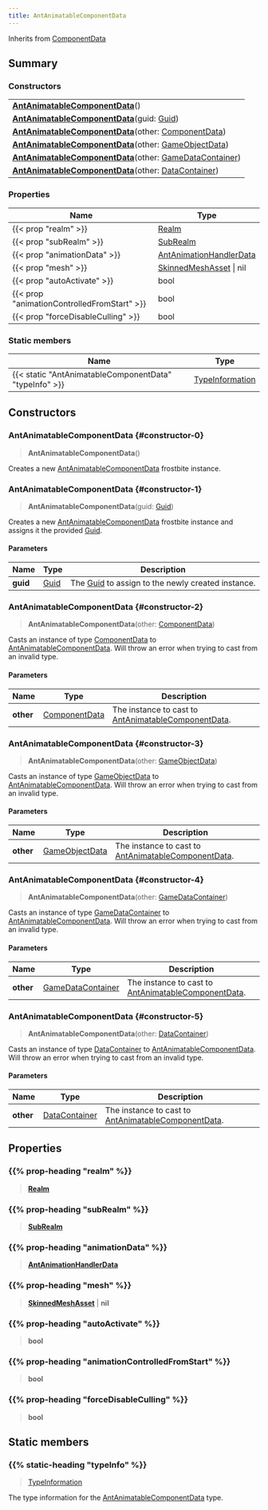 ```yaml
---
title: AntAnimatableComponentData
---
```


Inherits from 
[ComponentData](/vext/ref/fb/componentdata)

## Summary
### Constructors
| |
| ----------- |
| **[AntAnimatableComponentData](#constructor-0)**() |
| **[AntAnimatableComponentData](#constructor-1)**(guid: [Guid](/vext/ref/shared/class/guid)) |
| **[AntAnimatableComponentData](#constructor-2)**(other: [ComponentData](/vext/ref/fb/componentdata)) |
| **[AntAnimatableComponentData](#constructor-3)**(other: [GameObjectData](/vext/ref/fb/gameobjectdata)) |
| **[AntAnimatableComponentData](#constructor-4)**(other: [GameDataContainer](/vext/ref/fb/gamedatacontainer)) |
| **[AntAnimatableComponentData](#constructor-5)**(other: [DataContainer](/vext/ref/shared/class/datacontainer)) |

### Properties
| Name | Type |
| ---- | ---- |
| {{< prop "realm" >}} | [Realm](/vext/ref/fb/realm) |
| {{< prop "subRealm" >}} | [SubRealm](/vext/ref/fb/subrealm) |
| {{< prop "animationData" >}} | [AntAnimationHandlerData](/vext/ref/fb/antanimationhandlerdata) |
| {{< prop "mesh" >}} | [SkinnedMeshAsset](/vext/ref/fb/skinnedmeshasset) \| nil |
| {{< prop "autoActivate" >}} | bool |
| {{< prop "animationControlledFromStart" >}} | bool |
| {{< prop "forceDisableCulling" >}} | bool |

### Static members
| Name | Type |
| ---- | ---- |
| {{< static "AntAnimatableComponentData" "typeInfo" >}} | [TypeInformation](/vext/ref/shared/class/typeinformation) |

## Constructors
### AntAnimatableComponentData {#constructor-0}
> **AntAnimatableComponentData**()

Creates a new [AntAnimatableComponentData](/vext/ref/fb/antanimatablecomponentdata) frostbite instance.

### AntAnimatableComponentData {#constructor-1}
> **AntAnimatableComponentData**(guid: [Guid](/vext/ref/shared/class/guid))

Creates a new [AntAnimatableComponentData](/vext/ref/fb/antanimatablecomponentdata) frostbite instance and assigns it the provided [Guid](/vext/ref/shared/class/guid).

#### Parameters
| Name | Type | Description |
| ---- | ---- | ----------- |
| **guid** | [Guid](/vext/ref/shared/class/guid) | The [Guid](/vext/ref/shared/class/guid) to assign to the newly created instance. |

### AntAnimatableComponentData {#constructor-2}
> **AntAnimatableComponentData**(other: [ComponentData](/vext/ref/fb/componentdata))

Casts an instance of type [ComponentData](/vext/ref/fb/componentdata) to [AntAnimatableComponentData](/vext/ref/fb/antanimatablecomponentdata). Will throw an error when trying to cast from an invalid type.

#### Parameters
| Name | Type | Description |
| ---- | ---- | ----------- |
| **other** | [ComponentData](/vext/ref/fb/componentdata) | The instance to cast to [AntAnimatableComponentData](/vext/ref/fb/antanimatablecomponentdata). |

### AntAnimatableComponentData {#constructor-3}
> **AntAnimatableComponentData**(other: [GameObjectData](/vext/ref/fb/gameobjectdata))

Casts an instance of type [GameObjectData](/vext/ref/fb/gameobjectdata) to [AntAnimatableComponentData](/vext/ref/fb/antanimatablecomponentdata). Will throw an error when trying to cast from an invalid type.

#### Parameters
| Name | Type | Description |
| ---- | ---- | ----------- |
| **other** | [GameObjectData](/vext/ref/fb/gameobjectdata) | The instance to cast to [AntAnimatableComponentData](/vext/ref/fb/antanimatablecomponentdata). |

### AntAnimatableComponentData {#constructor-4}
> **AntAnimatableComponentData**(other: [GameDataContainer](/vext/ref/fb/gamedatacontainer))

Casts an instance of type [GameDataContainer](/vext/ref/fb/gamedatacontainer) to [AntAnimatableComponentData](/vext/ref/fb/antanimatablecomponentdata). Will throw an error when trying to cast from an invalid type.

#### Parameters
| Name | Type | Description |
| ---- | ---- | ----------- |
| **other** | [GameDataContainer](/vext/ref/fb/gamedatacontainer) | The instance to cast to [AntAnimatableComponentData](/vext/ref/fb/antanimatablecomponentdata). |

### AntAnimatableComponentData {#constructor-5}
> **AntAnimatableComponentData**(other: [DataContainer](/vext/ref/shared/class/datacontainer))

Casts an instance of type [DataContainer](/vext/ref/shared/class/datacontainer) to [AntAnimatableComponentData](/vext/ref/fb/antanimatablecomponentdata). Will throw an error when trying to cast from an invalid type.

#### Parameters
| Name | Type | Description |
| ---- | ---- | ----------- |
| **other** | [DataContainer](/vext/ref/shared/class/datacontainer) | The instance to cast to [AntAnimatableComponentData](/vext/ref/fb/antanimatablecomponentdata). |

## Properties
### {{% prop-heading "realm" %}}
> **[Realm](/vext/ref/fb/realm)**

### {{% prop-heading "subRealm" %}}
> **[SubRealm](/vext/ref/fb/subrealm)**

### {{% prop-heading "animationData" %}}
> **[AntAnimationHandlerData](/vext/ref/fb/antanimationhandlerdata)**

### {{% prop-heading "mesh" %}}
> **[SkinnedMeshAsset](/vext/ref/fb/skinnedmeshasset)** | **nil**

### {{% prop-heading "autoActivate" %}}
> **bool**

### {{% prop-heading "animationControlledFromStart" %}}
> **bool**

### {{% prop-heading "forceDisableCulling" %}}
> **bool**

## Static members
### {{% static-heading "typeInfo" %}}
> [TypeInformation](/vext/ref/shared/class/typeinformation)

The type information for the [AntAnimatableComponentData](/vext/ref/fb/antanimatablecomponentdata) type.

